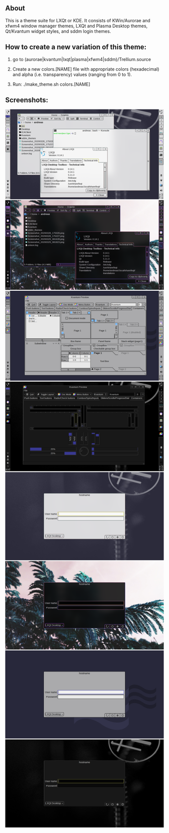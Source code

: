 ## About
This is a theme suite for LXQt or KDE. It consists of KWin/Aurorae and xfwm4 window manager themes, LXQt and Plasma Desktop themes, Qt/Kvantum widget styles, and sddm login themes.

## How to create a new variation of this theme:

1) go to (aurorae|kvantum|lxqt|plasma|xfwm4|sddm)/Trellium.source

2) Create a new colors.[NAME]  file with appropriate colors (hexadecimal) and 
   alpha (i.e. transparency) values (ranging from 0 to 1).

3) Run:
       ./make_theme.sh colors.[NAME]

## Screenshots:
![Colorshift](screenshots/Colorshift.png?raw=true "Colorshift")
![Moodlight](screenshots/Moodlight.png?raw=true "Moodlight")
![Solid](screenshots/Solid.png?raw=true "Solid")
![Dark](screenshots/Dark.png?raw=true "Dark")
![sddm_Colorshift](screenshots/sddm_Colorshift.png?raw=true "Colorshift")
![sddm_Moodlight](screenshots/sddm_Moodlight.png?raw=true "Moodlight")
![sddm_Solid](screenshots/sddm_Solid.png?raw=true "Solid")
![sddm_Dark](screenshots/sddm_Dark.png?raw=true "Dark")

